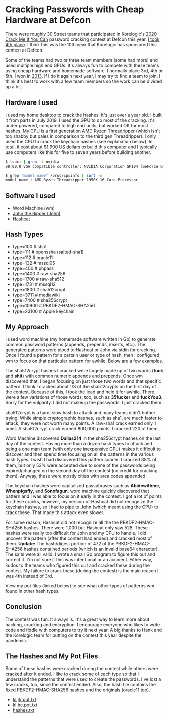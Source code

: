 # Cracking Passwords with Cheap Hardware at Defcon

There were roughly 30 Street teams that participated in Korelogic's [2020 Crack Me If You Can](https://contest-2020.korelogic.com/) password cracking contest at Defcon this year. [I took 4th place](https://contest-2020.korelogic.com/graphs-street.html). I think this was the 10th year that Korelogic has sponsored this contest at Defcon.

Some of the teams had two or three team members (some had more) and used multiple high end GPUs. It's always fun to compete with these teams using cheap hardware and homemade software. I normally place 3rd, 4th or 5th. I won in [2013](https://contest-2013.korelogic.com/teams.html). If I do it again next year, I may try to find a team to join. I think it's best to work with a few team members so the work can be divided up a bit.

## Hardware I used

I used my home desktop to crack the hashes. It's just over a year old. I built it from parts in July 2019. I used the GPU to do most of the cracking. It's under powered, compared to high end units, but worked OK for most hashes. My CPU is a first generation AMD Ryzen Threadripper (which isn't too shabby but pales in comparison to the third gen Threadripper). I only used the CPU to crack the keychain hashes (see explanation below). In total, it cost about $1,900 US dollars to build this computer and I typically use computers like this for five to seven years before building another.

```bash
$ lspci | grep -i nvidia
08:00.0 VGA compatible controller: NVIDIA Corporation GP104 [GeForce GTX 1060 6GB]
```
```bash
$ grep "model name" /proc/cpuinfo | sort -u
model name : AMD Ryzen Threadripper 1950X 16-Core Processor
```

## Software I used

 * Word Machine (wm)
 * [John the Ripper (John)](https://www.openwall.com/john/)
 * [Hashcat](https://hashcat.net/hashcat/)

## Hash Types

 * type=100  # sha1
 * type=111  # openssha (salted-sha1)
 * type=112  # oracle11
 * type=132  # mssql05
 * type=400  # phpass
 * type=1400 # raw-sha256
 * type=1700 # raw-sha512
 * type=1731 # mssql12
 * type=1800 # sha512crypt
 * type=3711 # mediawiki
 * type=7400 # sha256crypt
 * type=10900 # PBKDF2-HMAC-SHA256
 * type=23100 # Apple keychain

## My Approach

I used word machine (my homemade software written in Go) to generate common password patterns (appends, prepends, inserts, etc.). The generated patterns were piped to Hashcat or John via stdin for cracking. Once I found a pattern for a certain user or type of hash, then I configured wm to focus on that particular pattern for awhile. Below are a few examples.

The sha512crypt hashes I cracked were largely made up of two words (**fuck** and **shit**) with common numeric appends and prepends. Once wm discovered that, I began focusing on just those two words and that specific pattern. I think I cracked about 1/3 of the sha512crypts on the first day of the contest. Because of this, I took the lead and held it for awhile. There were a few variations of those words, too, such as **35fucker** and **fuckYou3**. Sorry for the vulgarity. I did not makeup the passwords. I just cracked them.

sha512crypt is a hard, slow hash to attack and many teams didn't bother trying. While simple cryptographic hashes, such as sha1, are much faster to attack, they were not worth many points. A raw-sha1 crack earned only 1 point. A sha512crypt crack earned 800,000 points. I cracked 220 of them.

Word Machine discovered **Dallas214** in the sha256crypt hashes on the last day of the contest. Having more than a dozen hash types to attack and being a one man team (with only one inexpensive GPU) makes it difficult to discover and then spend time focusing on all the patterns in the various hash types. I wish I had discovered this pattern sooner. I cracked 88% of them, but only 53% were accepted due to some of the passwords being expired/changed on the second day of the contest (no credit for cracking them). Anyway, these were mostly cities with area codes appended.

The keychain hashes were capitalized passphrases such as **Abidewithme**, **Whenpigsfly**, and **Sonofagun**. word machine quickly discovered that pattern and I was able to focus on it early in the contest. I got a lot of points for these cracks, however, my version of Hashcat did not recognize the keychain hashes, so I had to pipe to John (which meant using the CPU) to crack these. That made this attack even slower. 

For some reason, Hashcat did not recognize all the the PBKDF2-HMAC-SHA256 hashes. There were 1,000 but Hashcat only saw 528. These hashes were really too difficult for John and my CPU to handle. I did uncover the pattern (after the contest had ended) and cracked most of them. **Update:** The hash/digest portion of 472 of the PBKDF2-HMAC-SHA256 hashes contained periods (which is an invalid base64 character). The salts were all valid. I wrote a small Go program to figure this out and correct it. I'm not sure if this was intentional or an accident. Either way, kudos to the teams who figured this out and cracked these during the contest. My failure to crack these (during the contest) is the main reason I was 4th instead of 3rd.

View my pot files (linked below) to see what other types of patterns wm found in other hash types.

## Conclusion

The contest was fun. It always is. It's a great way to learn more about hacking, cracking and encryption. I encourage everyone who likes to write code and fiddle with computers to try it next year. A big thanks to Hank and the Korelogic team for putting on the contest this year despite the pandemic.

## The Hashes and My Pot Files

Some of these hashes were cracked during the contest while others were cracked after it ended. I like to crack some of each type so that I understand the patterns that were used to create the passwords. I've lost a few cracks, too, since the contest ended. Also, the hash file contains the fixed PBKDF2-HMAC-SHA256 hashes and the originals (oracle11 too). 

  * [kl.jtr.pot.txt](kl.jtr.pot.txt)
  * [kl.hc.pot.txt](kl.hc.pot.txt)
  * [hashes.txt](hashes.txt)
